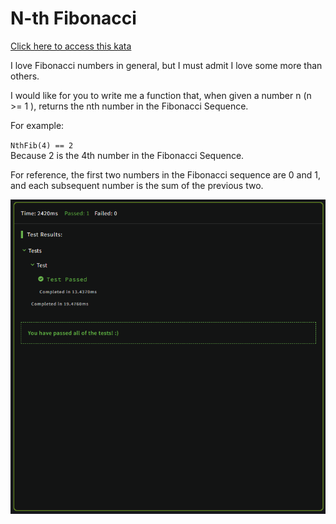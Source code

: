 # N-th Fibonacci

[Click here to access this kata](https://www.codewars.com/kata/522551eee9abb932420004a0)

I love Fibonacci numbers in general, but I must admit I love some more than others.<br>

I would like for you to write me a function that, when given a number n (n >= 1 ), returns the nth number in the Fibonacci Sequence.<br>

For example:

   `NthFib(4) == 2` <br>
Because 2 is the 4th number in the Fibonacci Sequence.<br>

For reference, the first two numbers in the Fibonacci sequence are 0 and 1, and each subsequent number is the sum of the previous two.
<br>

![Tests](./TestResult.png)
